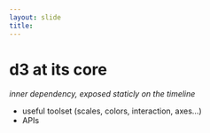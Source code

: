 ```yaml
---
layout: slide
title: 
---
```


# d3 at its core
_inner dependency, exposed staticly on the timeline_
  
  * useful toolset (scales, colors, interaction, axes…)
  * APIs